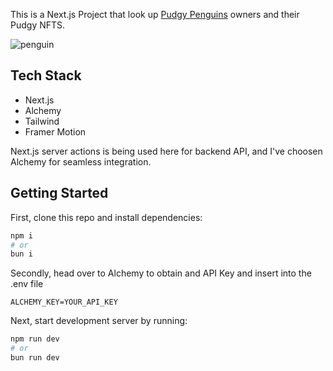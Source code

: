 This is a Next.js Project that look up [Pudgy Penguins](https://opensea.io/collection/pudgypenguins) owners and their Pudgy NFTS.

![penguin](https://github.com/jasonaw98/penguin-nft/assets/73338582/0ade6a04-606c-425d-8ef7-505cdc325ea8)

## Tech Stack
* Next.js
* Alchemy
* Tailwind
* Framer Motion

  
Next.js server actions is being used here for backend API, and I've choosen Alchemy for seamless integration.

## Getting Started

First, clone this repo and install dependencies:

```bash
npm i
# or
bun i 
```

Secondly, head over to Alchemy to obtain and API Key and insert into the .env file
```
ALCHEMY_KEY=YOUR_API_KEY
```

Next, start development server by running:

```bash
npm run dev
# or
bun run dev 
```

